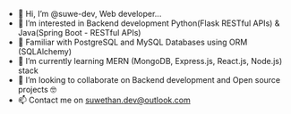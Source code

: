 * 👋 Hi, I’m @suwe-dev, Web developer...
* 👀 I’m interested in Backend development Python(Flask RESTful APIs) & Java(Spring Boot - RESTful APIs)
* 🥳 Familiar with PostgreSQL and MySQL Databases using ORM (SQLAlchemy)
* 🌱 I’m currently learning MERN (MongoDB, Express.js, React.js, Node.js) stack
* 💞️ I’m looking to collaborate on Backend development and Open source projects 🤓
* 📫 Contact me on suwethan.dev@outlook.com

<!---
suwe-dev/suwe-dev is a ✨ special ✨ repository because its `README.md` (this file) appears on your GitHub profile.
You can click the Preview link to take a look at your changes.
--->
